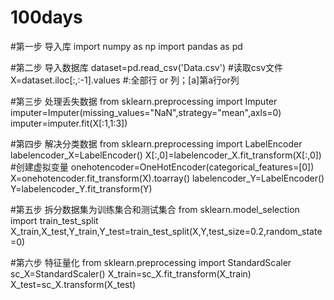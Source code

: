 # 100days
#第一步 导入库
import numpy as np
import pandas as pd

#第二步 导入数据库
dataset=pd.read_csv('Data.csv')   #读取csv文件
X=dataset.iloc[:,:-1].values      #:全部行 or 列；[a]第a行or列

#第三步 处理丢失数据
from sklearn.preprocessing import Imputer
imputer=Imputer(missing_values="NaN",strategy="mean",axls=0)
imputer=imputer.fit(X[:1,1:3])

#第四步 解决分类数据
from sklearn.preprocessing import LabelEncoder
labelencoder_X=LabelEncoder()
X[:,0]=labelencoder_X.fit_transform(X[:,0])
#创建虚拟变量
onehotencoder=OneHotEncoder(categorical_features=[0])
X=onehotencoder.fit_transform(X).toarray()
labelencoder_Y=LabelEncoder()
Y=labelencoder_Y.fit_transform(Y)

#第五步 拆分数据集为训练集合和测试集合
from sklearn.model_selection import train_test_split
X_train,X_test,Y_train,Y_test=train_test_split(X,Y,test_size=0.2,random_state=0)

#第六步 特征量化
from sklearn.preprocessing import StandardScaler
sc_X=StandardScaler()
X_train=sc_X.fit_transform(X_train)
X_test=sc_X.transform(X_test)
